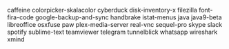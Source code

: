 caffeine
colorpicker-skalacolor
cyberduck
disk-inventory-x
filezilla
font-fira-code
google-backup-and-sync
handbrake
istat-menus
java
java9-beta
libreoffice
osxfuse
paw
plex-media-server
real-vnc
sequel-pro
skype
slack
spotify
sublime-text
teamviewer
telegram
tunnelblick
whatsapp
wireshark
xmind
